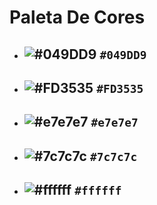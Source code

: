 # Paleta De Cores

* ## ![#049DD9](https://via.placeholder.com/15/049DD9/000000?text=+) `#049DD9`
* ## ![#FD3535](https://via.placeholder.com/15/FD3535/000000?text=+) `#FD3535`
* ## ![#e7e7e7](https://via.placeholder.com/15/e7e7e7/000000?text=+) `#e7e7e7`
* ## ![#7c7c7c](https://via.placeholder.com/15/7c7c7c/000000?text=+) `#7c7c7c`
* ## ![#ffffff](https://via.placeholder.com/15/ffffff/000000?text=+) `#ffffff`